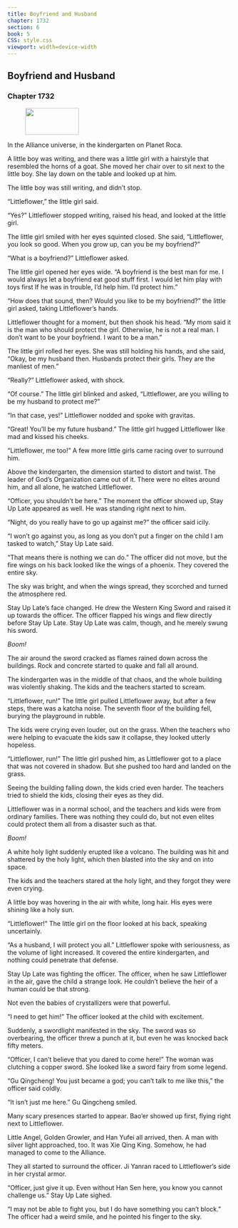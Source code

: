 ```yaml
---
title: Boyfriend and Husband
chapter: 1732
section: 6
book: 5
CSS: style.css
viewport: width=device-width
---
```


## Boyfriend and Husband

### Chapter 1732

<figure>
	<img src="../Images/gem.gif" alt="" id="gem" width="120" height="60" />
</figure>

In the Alliance universe, in the kindergarten on Planet Roca.

A little boy was writing, and there was a little girl with a hairstyle that resembled the horns of a goat. She moved her chair over to sit next to the little boy. She lay down on the table and looked up at him.

The little boy was still writing, and didn’t stop.

“Littleflower,” the little girl said.

“Yes?” Littleflower stopped writing, raised his head, and looked at the little girl.

The little girl smiled with her eyes squinted closed. She said, “Littleflower, you look so good. When you grow up, can you be my boyfriend?”

“What is a boyfriend?” Littleflower asked.

The little girl opened her eyes wide. “A boyfriend is the best man for me. I would always let a boyfriend eat good stuff first. I would let him play with toys first If he was in trouble, I’d help him. I’d protect him.”

“How does that sound, then? Would you like to be my boyfriend?” the little girl asked, taking Littleflower’s hands.

Littleflower thought for a moment, but then shook his head. “My mom said it is the man who should protect the girl. Otherwise, he is not a real man. I don’t want to be your boyfriend. I want to be a man.”

The little girl rolled her eyes. She was still holding his hands, and she said, “Okay, be my husband then. Husbands protect their girls. They are the manliest of men.”

“Really?” Littleflower asked, with shock.

“Of course.” The little girl blinked and asked, “Littleflower, are you willing to be my husband to protect me?”

“In that case, yes!” Littleflower nodded and spoke with gravitas.

“Great! You’ll be my future husband.” The little girl hugged Littleflower like mad and kissed his cheeks.

“Littleflower, me too!” A few more little girls came racing over to surround him.

Above the kindergarten, the dimension started to distort and twist. The leader of God’s Organization came out of it. There were no elites around him, and all alone, he watched Littleflower.

“Officer, you shouldn’t be here.” The moment the officer showed up, Stay Up Late appeared as well. He was standing right next to him.

“Night, do you really have to go up against me?” the officer said icily.

“I won’t go against you, as long as you don’t put a finger on the child I am tasked to watch,” Stay Up Late said.

“That means there is nothing we can do.” The officer did not move, but the fire wings on his back looked like the wings of a phoenix. They covered the entire sky.

The sky was bright, and when the wings spread, they scorched and turned the atmosphere red.

Stay Up Late’s face changed. He drew the Western King Sword and raised it up towards the officer. The officer flapped his wings and flew directly before Stay Up Late. Stay Up Late was calm, though, and he merely swung his sword.

*Boom!*

The air around the sword cracked as flames rained down across the buildings. Rock and concrete started to quake and fall all around.

The kindergarten was in the middle of that chaos, and the whole building was violently shaking. The kids and the teachers started to scream.

“Littleflower, run!” The little girl pulled Littleflower away, but after a few steps, there was a katcha noise. The seventh floor of the building fell, burying the playground in rubble.

The kids were crying even louder, out on the grass. When the teachers who were helping to evacuate the kids saw it collapse, they looked utterly hopeless.

“Littleflower, run!” The little girl pushed him, as Littleflower got to a place that was not covered in shadow. But she pushed too hard and landed on the grass.

Seeing the building falling down, the kids cried even harder. The teachers tried to shield the kids, closing their eyes as they did.

Littleflower was in a normal school, and the teachers and kids were from ordinary families. There was nothing they could do, but not even elites could protect them all from a disaster such as that.

*Boom!*

A white holy light suddenly erupted like a volcano. The building was hit and shattered by the holy light, which then blasted into the sky and on into space.

The kids and the teachers stared at the holy light, and they forgot they were even crying.

A little boy was hovering in the air with white, long hair. His eyes were shining like a holy sun.

“Littleflower!” The little girl on the floor looked at his back, speaking uncertainly.

“As a husband, I will protect you all.” Littleflower spoke with seriousness, as the volume of light increased. It covered the entire kindergarten, and nothing could penetrate that defense.

Stay Up Late was fighting the officer. The officer, when he saw Littleflower in the air, gave the child a strange look. He couldn’t believe the heir of a human could be that strong.

Not even the babies of crystallizers were that powerful.

“I need to get him!” The officer looked at the child with excitement.

Suddenly, a swordlight manifested in the sky. The sword was so overbearing, the officer threw a punch at it, but even he was knocked back fifty meters.

“Officer, I can’t believe that you dared to come here!” The woman was clutching a copper sword. She looked like a sword fairy from some legend.

“Gu Qingcheng! You just became a god; you can’t talk to me like this,” the officer said coldly.

“It isn’t just me here.” Gu Qingcheng smiled.

Many scary presences started to appear. Bao’er showed up first, flying right next to Littleflower.

Little Angel, Golden Growler, and Han Yufei all arrived, then. A man with silver light approached, too. It was Xie Qing King. Somehow, he had managed to come to the Alliance.

They all started to surround the officer. Ji Yanran raced to Littleflower’s side in her crystal armor.

“Officer, just give it up. Even without Han Sen here, you know you cannot challenge us.” Stay Up Late sighed.

“I may not be able to fight you, but I do have something you can’t block.” The officer had a weird smile, and he pointed his finger to the sky.